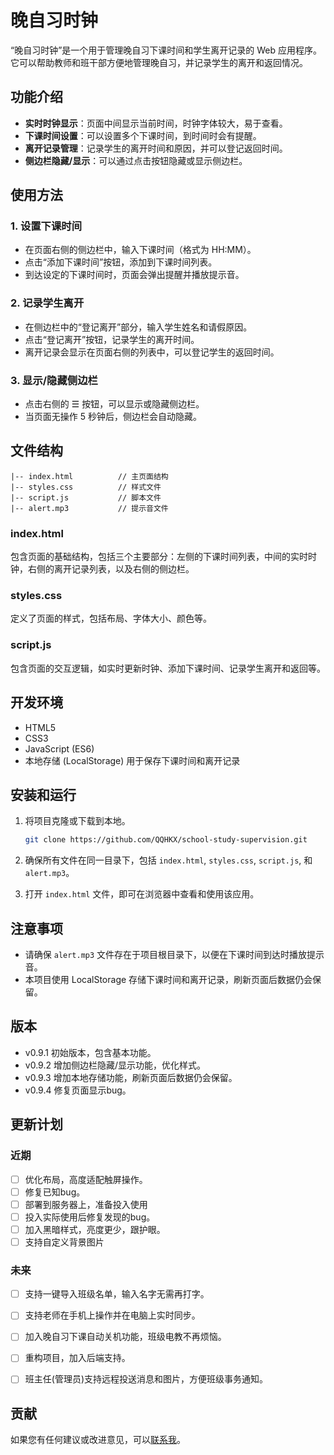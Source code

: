 # 晚自习时钟

“晚自习时钟”是一个用于管理晚自习下课时间和学生离开记录的 Web 应用程序。它可以帮助教师和班干部方便地管理晚自习，并记录学生的离开和返回情况。

## 功能介绍

- **实时时钟显示**：页面中间显示当前时间，时钟字体较大，易于查看。
- **下课时间设置**：可以设置多个下课时间，到时间时会有提醒。
- **离开记录管理**：记录学生的离开时间和原因，并可以登记返回时间。
- **侧边栏隐藏/显示**：可以通过点击按钮隐藏或显示侧边栏。

## 使用方法

### 1. 设置下课时间

- 在页面右侧的侧边栏中，输入下课时间（格式为 HH:MM）。
- 点击“添加下课时间”按钮，添加到下课时间列表。
- 到达设定的下课时间时，页面会弹出提醒并播放提示音。

### 2. 记录学生离开

- 在侧边栏中的“登记离开”部分，输入学生姓名和请假原因。
- 点击“登记离开”按钮，记录学生的离开时间。
- 离开记录会显示在页面右侧的列表中，可以登记学生的返回时间。

### 3. 显示/隐藏侧边栏

- 点击右侧的 ☰ 按钮，可以显示或隐藏侧边栏。
- 当页面无操作 5 秒钟后，侧边栏会自动隐藏。

## 文件结构

```
|-- index.html          // 主页面结构
|-- styles.css          // 样式文件
|-- script.js           // 脚本文件
|-- alert.mp3           // 提示音文件
```

### index.html

包含页面的基础结构，包括三个主要部分：左侧的下课时间列表，中间的实时时钟，右侧的离开记录列表，以及右侧的侧边栏。

### styles.css

定义了页面的样式，包括布局、字体大小、颜色等。

### script.js

包含页面的交互逻辑，如实时更新时钟、添加下课时间、记录学生离开和返回等。

## 开发环境

- HTML5
- CSS3
- JavaScript (ES6)
- 本地存储 (LocalStorage) 用于保存下课时间和离开记录

## 安装和运行

1. 将项目克隆或下载到本地。

   ```bash
   git clone https://github.com/QQHKX/school-study-supervision.git
   ```

2. 确保所有文件在同一目录下，包括 `index.html`, `styles.css`, `script.js`, 和 `alert.mp3`。

3. 打开 `index.html` 文件，即可在浏览器中查看和使用该应用。

## 注意事项

- 请确保 `alert.mp3` 文件存在于项目根目录下，以便在下课时间到达时播放提示音。
- 本项目使用 LocalStorage 存储下课时间和离开记录，刷新页面后数据仍会保留。

## 版本

- v0.9.1 初始版本，包含基本功能。
- v0.9.2 增加侧边栏隐藏/显示功能，优化样式。
- v0.9.3 增加本地存储功能，刷新页面后数据仍会保留。
- v0.9.4 修复页面显示bug。

## 更新计划

### 近期

- [ ] 优化布局，高度适配触屏操作。
- [ ] 修复已知bug。
- [ ] 部署到服务器上，准备投入使用
- [ ] 投入实际使用后修复发现的bug。
- [ ] 加入黑暗样式，亮度更少，跟护眼。
- [ ] 支持自定义背景图片

### 未来

- [ ] 支持一键导入班级名单，输入名字无需再打字。

- [ ] 支持老师在手机上操作并在电脑上实时同步。
- [ ] 加入晚自习下课自动关机功能，班级电教不再烦恼。
- [ ] 重构项目，加入后端支持。
- [ ] 班主任(管理员)支持远程投送消息和图片，方便班级事务通知。

## 贡献

如果您有任何建议或改进意见，可以[联系我](https://qqhkx.com/)。
